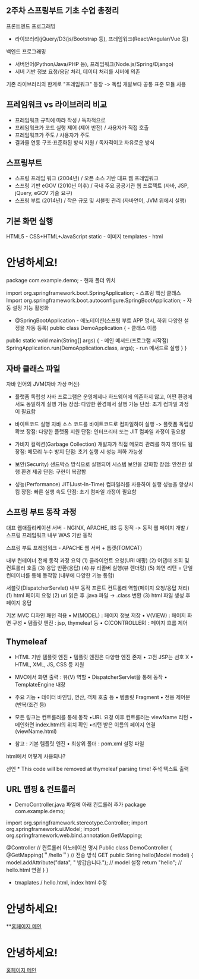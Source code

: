 ## 2주차 스프링부트 기초 수업 총정리

프론트엔드 프로그래밍 
- 라이브러리(jQuery/D3/js/Bootstrap 등), 프레임워크(React/Angular/Vue 등)

백엔드 프로그래밍 
- 서버언어(Python/Java/PHP 등), 프레임워크(Node.js/Spring/Django)
- 서버 기반 정보 요청/응답 처리, 데이터 처리를 서버에 의존

기존 라이브러리의 한계로 "프레임워크" 등장 
-> 독립 개발보다 공통 표준 모듈 사용

## 프레임워크 vs 라이브러리 비교

- 프레임워크 규칙에 따라 작성 / 독자적으로 
- 프레임워크가 코드 실행 제어 (제어 반전) / 사용자가 직접 호출
- 프레임워크가 주도 / 사용자가 주도
- 결과물 연동 구조·표준화된 방식 지원 / 독자적이고 자유로운 방식

## 스프링부트
- 스프링 프레임 워크 (2004년) / 오픈 소스 기반 대표 웹 프레임워크
- 스프링 기반 eGOV (2010년 이후) / 국내 주요 공공기관 웹 프로젝트 (자바, JSP, jQuery, eGOV 기술 요구)
- 스프링 부트 (2014년) / 작은 규모 및 서블릿 관리 (자바언어, JVM 위에서 실행)

## 기본 화면 실행
HTML5 - CSS+HTML+JavaScript
static - 이미지
templates - html

<!DOCTYPE html>
<html xmlns:th="http://www.thymeleaf.org">
<head>
  <meta charset="UTF-8">
  <title>index 메인페이지</title>
</head>
<body>
  <h1>안녕하세요!</h1>
  </body>
</html>

package com.example.demo; - 현재 폴더 위치

import org.springframework.boot.SpringApplication; - 스프링 핵심 클래스
Import org.springframework.boot.autoconfigure.SpringBootApplication; - 자동 설정 기능 활성화

* @SpringBootApplication - 애노테이션(스프링 부트 APP 명시, 하위 다양한 설정을 자동 등록)
 public class DemoApplication { - 클래스 이름

 public static void main(String[] args) { - 메인 메서드(프로그램 시작점)
 SpringApplication.run(DemoApplication.class, args); - run 메서드로 실행
  }
}

## 자바 클래스 파일
자바 언어의 JVM(자바 가상 머신)

- 플랫폼 독립성
자바 프로그램은 운영체제나 하드웨어에 의존하지 않고, 어떤 환경에서도 동일하게 실행 가능
장점: 다양한 환경에서 실행 가능
단점: 초기 컴파일 과정이 필요함

- 바이트코드 실행
자바 소스 코드를 바이트코드로 컴파일하여 실행 -> 플랫폼 독립성 확보
장점: 다양한 플랫폼 지원
단점: 인터프리터 또는 JIT 컴파일 과정이 필요함

- 가비지 컬렉션(Garbage Collection)
개발자가 직접 메모리 관리를 하지 않아도 됨
장점: 메모리 누수 방지
단점: 초기 실행 시 성능 저하 가능성

- 보안(Security)
샌드박스 방식으로 실행되어 시스템 보안을 강화함
장점: 안전한 실행 환경 제공
단점: 구현이 복잡함

- 성능(Performance)
JIT(Just-In-Time) 컴파일러를 사용하여 실행 성능을 향상시킴
장점: 빠른 실행 속도
단점: 초기 컴파일 과정이 필요함

## 스프링 부트 동작 과정
대표 웹애플리케이션 서버 - NGINX, APACHE, IIS 등
정적 -> 동적 웹 페이지 개발 / 스프링 프레임워크 내부 WAS 기반 동작

스프링 부트 프레임워크 - APACHE 웹 서버 + 톰캣(TOMCAT)

내부 컨테이너 전체 동작 과정 요약
(1) 클라이언트 요청(URI 매핑)
(2) 어댑터 조회 및 컨트롤러 호출 
(3) 응답 반환(응답) 
(4) 뷰 리졸버 실행(뷰 렌더링) 
(5) 화면 리턴 
= 단일 컨테이너를 통해 동작함 (내부에 다양한 기능 통합)

서블릿(DispatcherServlet) 내부 동작
프론트 컨트롤러 역할(페이지 요청/응답 처리)
(1) html 페이지 요청
(2) uri 읽은 후 .java 파일 → .class 변환
(3) html 파일 생성 후 페이지 응답

기본 MVC 디자인 패턴 적용
• M(MODEL) : 페이지 정보 저장
• V(VIEW) : 페이지 화면 구성
• 템플릿 엔진 : jsp, thymeleaf 등
• C(CONTROLLER) : 페이지 흐름 제어

## Thymeleaf
- HTML 기반 템플릿 엔진 
• 템플릿 엔진은 다양한 엔진 존재 
• 고전 JSP는 선호 X 
• HTML, XML, JS, CSS 등 지원 

- MVC에서 화면 출력 : 뷰(V) 역할 
• DispatcherServlet을 통해 동작 
• TemplateEngine 내장 

- 주요 기능 
• 데이터 바인딩, 연산, 객체 호출 등 
• 템플릿 Fragment 
• 전용 제어문(반복/조건 등)

- 모든 링크는 컨트롤러를 통해 동작
•URL 요청 이후 컨트롤러는 viewName 리턴
•메인화면 index.html의 위치 확인
•리턴 받은 이름의 페이지 연결 (viewName.html)

- 참고 : 기본 템플릿 엔진
• 최상위 폴더 : pom.xml 설정 파일

html에서 어떻게 사용되나?
<html lang="en" xmlns:th="http://www.thymeleaf.org"> 선언
* This code will be removed at thymeleaf parsing time! 주석
<span th:text="${data}"> 텍스트 출력

## URL 맵핑 & 컨트롤러

* DemoController.java 파일에 아래 컨트롤러 추가
package com.example.demo;

import org.springframework.stereotype.Controller;
import org.springframework.ui.Model;
import org.springframework.web.bind.annotation.GetMapping;

@Controller // 컨트롤러 어노테이션 명시
Public class DemoController {
  @GetMapping(＂/hello＂) // 전송 방식 GET
  public String hello(Model model) { 
    model.addAttribute("data", " 방갑습니다."); // model 설정
    return "hello"; // hello.html 연결
  }
} 

* tmaplates / hello.html, index html 수정
<!DOCTYPE html>
<html xmlns:th="http://www.thymeleaf.org">
<head>
    <meta charset="UTF-8">
    <title>index 메인페이지</title>
</head>
<body>
    <h1>안녕하세요!</h1>
    **<a href="/hello">홈페이지 메인</a>
</body>
</html> 

<!DOCTYPE html>
<html xmlns:th="http://www.thymeleaf.org">
<head>
<meta charset="UTF-8">
    <title>Hello 페이지</title>
</head>
<body>
    <h1>안녕하세요!</h1>
    <p th:text="${data}"></p>
    <a href="/">홈페이지 메인</a>
</body>
</html>
